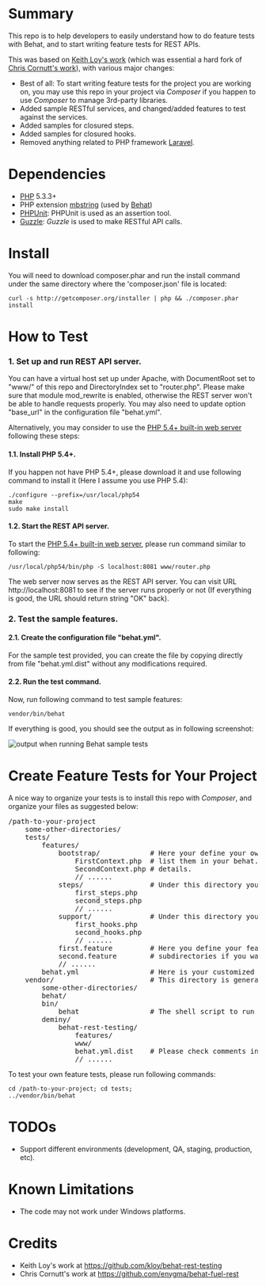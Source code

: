 # Summary

This repo is to help developers to easily understand how to do feature tests with Behat, and to start writing
feature tests for REST APIs.

This was based on [Keith Loy's work](https://github.com/kloy/behat-rest-testing) (which was essential a hard fork of
[Chris Cornutt's work](https://github.com/enygma/behat-fuel-rest)), with various major changes:

* Best of all: To start writing feature tests for the project you are working on, you may use this repo in your project
via _Composer_ if you happen to use _Composer_ to manage 3rd-party libraries.
* Added sample RESTful services, and changed/added features to test against the services.
* Added samples for closured steps.
* Added samples for closured hooks.
* Removed anything related to PHP framework [Laravel](http://laravel.com/).

# Dependencies

* [PHP](http://www.php.net) 5.3.3+
* PHP extension [mbstring](http://www.php.net/mbstring) (used by [Behat](http://www.behat.org))
* [PHPUnit](https://github.com/sebastianbergmann/phpunit): PHPUnit is used as an assertion tool.
* [Guzzle](https://github.com/guzzle/guzzle): _Guzzle_ is used to make RESTful API calls.

# Install

You will need to download composer.phar and run the install command under the same directory where the 'composer.json'
file is located:

```
curl -s http://getcomposer.org/installer | php && ./composer.phar install
```

# How to Test

### 1. Set up and run REST API server.

You can have a virtual host set up under Apache, with DocumentRoot set to "www/" of this repo and DirectoryIndex set
to "router.php". Please make sure that module mod_rewrite is enabled, otherwise the REST server won't be able to handle
requests properly. You may also need to update option "base_url" in the configuration file "behat.yml".

Alternatively, you may consider to use the
[PHP 5.4+ built-in web server](http://php.net/manual/en/features.commandline.webserver.php) following these steps:

#### 1.1. Install PHP 5.4+.

If you happen not have PHP 5.4+, please download it and use following command to install it (Here I assume you use PHP
5.4):

```
./configure --prefix=/usr/local/php54
make
sudo make install
```

#### 1.2. Start the REST API server.

To start the [PHP 5.4+ built-in web server](http://php.net/manual/en/features.commandline.webserver.php), please
run command similar to following:

```
/usr/local/php54/bin/php -S localhost:8081 www/router.php
```

The web server now serves as the REST API server. You can visit URL http://localhost:8081 to see if the server runs
properly or not (If everything is good, the URL should return string "OK" back).

### 2. Test the sample features.

#### 2.1. Create the configuration file "behat.yml".

For the sample test provided, you can create the file by copying directly from file "behat.yml.dist" without any
modifications required.

#### 2.2. Run the test command.

Now, run following command to test sample features:

```
vendor/bin/behat
```

If everything is good, you should see the output as in following screenshot:

![output when running Behat sample tests](https://raw.github.com/deminy/behat-rest-testing/master/screenshot.png "")

# Create Feature Tests for Your Project

A nice way to organize your tests is to install this repo with _Composer_, and organize your files as suggested below:

<pre>
/path-to-your-project
    some-other-directories/
    tests/
        features/
            bootstrap/            # Here your define your own contexts. To load these self-defined contexts, you need
                FirstContext.php  # list them in your behat.xml file. Please check comments in file /behat.yml.dist for
                SecondContext.php # details.
                // ......
            steps/                # Under this directory you may define your own steps.
                first_steps.php
                second_steps.php
                // ......
            support/              # Under this directory you may define your own hooks.
                first_hooks.php
                second_hooks.php
                // ......
            first.feature         # Here you define your feature tests. You may also put your *.feature files under some
            second.feature        # subdirectories if you want.
            // ......
        behat.yml                 # Here is your customized behat.yml file. See file /behat.yml.dist for details.
    vendor/                       # This directory is generated by Composer automatically.
        some-other-directories/
        behat/
        bin/
            behat                 # The shell script to run Behat.
        deminy/
            behat-rest-testing/
                features/
                www/
                behat.yml.dist    # Please check comments in this file to see how to define your behat.xml properly.
                // ......
</pre>

To test your own feature tests, please run following commands:

```
cd /path-to-your-project; cd tests;
../vendor/bin/behat
```

# TODOs

* Support different environments (development, QA, staging, production, etc).

# Known Limitations

* The code may not work under Windows platforms.

# Credits

* Keith Loy's work at <https://github.com/kloy/behat-rest-testing>
* Chris Cornutt's work at <https://github.com/enygma/behat-fuel-rest>
